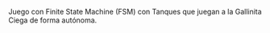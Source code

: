 Juego con Finite State Machine (FSM) con Tanques que juegan a la Gallinita Ciega de forma autónoma.
